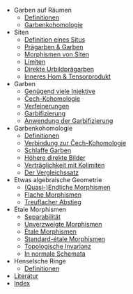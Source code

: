 * Garben auf Räumen
    * [Definitionen](garben-auf-raeumen/definitionen/)
    * [Garbenkohomologie](garben-auf-raeumen/garbenkohomologie/)
* Siten
    * [Definition eines Situs](siten/definition-eines-situs/)
    * [Prägarben & Garben](siten/praegarben-und-garben/)
    * [Morphismen von Siten](siten/morphismen-von-siten/)
    * [Limiten](siten/limiten/)
    * [Direkte Urbildprägarben](siten/direkte-urbildpraegarben/)
    * [Inneres Hom & Tensorprodukt](siten/inneres-hom-und-tensorprodukt/)
* Garben
    * [Genügend viele Injektive](garben/genuegend-viele-injektive/)
    * [Čech-Kohomologie](garben/cech-kohomologie/)
    * [Verfeinerungen](garben/verfeinerungen/)
    * [Garbifizierung](garben/garbifizierung/)
    * [Anwendung der Garbifizierung](garben/anwendung-der-garbifizierung/)
* Garbenkohomologie
    * [Definitionen](garbenkohomologie/definitionen/)
    * [Verbindung zur Čech-Kohomologie](garbenkohomologie/verbindung-zur-cech-kohomologie/)
    * [Schlaffe Garben](garbenkohomologie/schlaffe-garben/)
    * [Höhere direkte Bilder](garbenkohomologie/hoehere-direkte-bilder/)
    * [Verträglichkeit mit Kolimiten](garbenkohomologie/vertraeglichkeit-mit-kolimiten/)
    * [Der Vergleichssatz](garbenkohomologie/der-vergleichssatz/)
* Etwas algebraische Geometrie
    * [(Quasi-)Endliche Morphismen](etwas-algebraische-geometrie/quasi-endliche-morphismen/)
    * [Flache Morphismen](etwas-algebraische-geometrie/flache-morphismen/)
    * [Treuflacher Abstieg](etwas-algebraische-geometrie/treuflacher-abstieg/)
* Étale Morphismen
    * [Separabilität](etale-morphismen/separabilität/)
    * [Unverzweigte Morphismen](etale-morphismen/unverzweigte-morphismen/)
    * [Étale Morphismen](etale-morphismen/etale-morphismen/)
    * [Standard-étale Morphismen](etale-morphismen/standard-etale-morphismen/)
    * [Topologische Invarianz](etale-morphismen/topologische-invarianz/)
    * [In normale Schemata](etale-morphismen/in-normale-schemata/)
* Henselsche Ringe
    * [Definitionen](henselsche-ringe/definitionen/)
* [Literatur](literatur/)
* [Index](index/)
